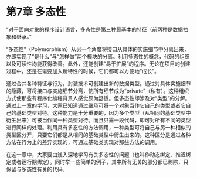 # 第7章 多态性


“对于面向对象的程序设计语言，多态性是第三种最基本的特征（前两种是数据抽象和继承。”

“多态性”（Polymorphism）从另一个角度将接口从具体的实施细节中分离出来，亦即实现了“是什么”与“怎样做”两个模块的分离。利用多态性的概念，代码的组织以及可读性均能获得改善。此外，还能创建“易于扩展”的程序。无论在项目的创建过程中，还是在需要加入新特性的时候，它们都可以方便地“成长”。

通过合并各种特征与行为，封装技术可创建出新的数据类型。通过对具体实施细节的隐藏，可将接口与实施细节分离，使所有细节成为“private”（私有）。这种组织方式使那些有程序化编程背景人感觉颇为舒适。但多态性却涉及对“类型”的分解。通过上一章的学习，大家已知道通过继承可将一个对象当作它自己的类型或者它自己的基础类型对待。这种能力是十分重要的，因为多个类型（从相同的基础类型中衍生出来）可被当作同一种类型对待。而且只需一段代码，即可对所有不同的类型进行同样的处理。利用具有多态性的方法调用，一种类型可将自己与另一种相似的类型区分开，只要它们都是从相同的基础类型中衍生出来的。这种区分是通过各种方法在行为上的差异实现的，可通过基础类实现对那些方法的调用。

在这一章中，大家要由浅入深地学习有关多态性的问题（也叫作动态绑定、推迟绑定或者运行期绑定）。同时举一些简单的例子，其中所有无关的部分都已剥除，只保留与多态性有关的代码。
